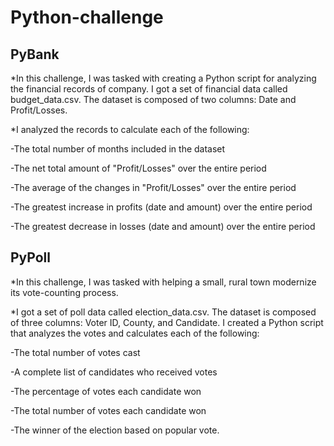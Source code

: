 # Python-challenge

## PyBank

*In this challenge, I was tasked with creating a Python script for analyzing the financial records of company. I got a set of financial data called budget_data.csv. The dataset is composed of two columns: Date and Profit/Losses.

*I analyzed the records to calculate each of the following:

-The total number of months included in the dataset

-The net total amount of "Profit/Losses" over the entire period

-The average of the changes in "Profit/Losses" over the entire period

-The greatest increase in profits (date and amount) over the entire period

-The greatest decrease in losses (date and amount) over the entire period

## PyPoll

*In this challenge, I was tasked with helping a small, rural town modernize its vote-counting process.

*I got a set of poll data called election_data.csv. The dataset is composed of three columns: Voter ID, County, and Candidate. I created a Python script that analyzes the votes and calculates each of the following:

-The total number of votes cast

-A complete list of candidates who received votes

-The percentage of votes each candidate won

-The total number of votes each candidate won

-The winner of the election based on popular vote.
